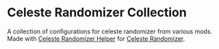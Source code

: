 # Celeste Randomizer Collection
A collection of configurations for celeste randomizer from various mods. Made with [Celeste Randomizer Helper](https://github.com/Androix777/celeste-randomizer-helper) for [Celeste Randomizer](https://github.com/rhelmot/CelesteRandomizer).
